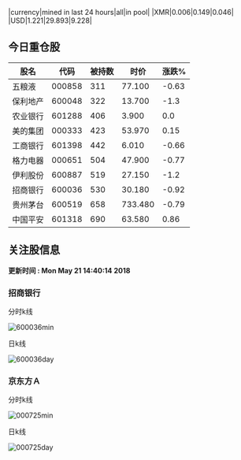 |currency|mined in last 24 hours|all|in pool|
|XMR|0.006|0.149|0.046|
|USD|1.221|29.893|9.228|

## 今日重仓股 

|股名|代码|被持数|时价|涨跌%|
|---|---|---|---|---|
|五粮液|000858|311|77.100|-0.63|
|保利地产|600048|322|13.700|-1.3|
|农业银行|601288|406|3.900|0.0|
|美的集团|000333|423|53.970|0.15|
|工商银行|601398|442|6.010|-0.66|
|格力电器|000651|504|47.900|-0.77|
|伊利股份|600887|519|27.150|-1.2|
|招商银行|600036|530|30.180|-0.92|
|贵州茅台|600519|658|733.480|-0.79|
|中国平安|601318|690|63.580|0.86|

## 关注股信息
**更新时间 : Mon May 21 14:40:14 2018**
### 招商银行 
分时k线

![600036min](http://image.sinajs.cn/newchart/min/n/sh600036.gif)

日k线

![600036day](http://image.sinajs.cn/newchart/daily/n/sh600036.gif)

### 京东方Ａ 
分时k线

![000725min](http://image.sinajs.cn/newchart/min/n/sz000725.gif)

日k线

![000725day](http://image.sinajs.cn/newchart/daily/n/sz000725.gif)
